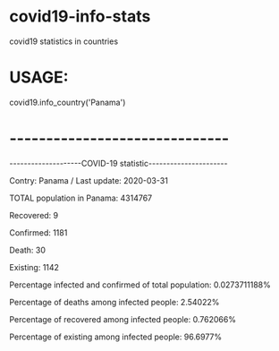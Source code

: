 # covid19-info-stats
covid19 statistics in countries


# USAGE:

covid19.info_country('Panama')

# ------------------------------

--------------------COVID-19 statistic----------------------

Contry: Panama / Last update: 2020-03-31

TOTAL population in Panama: 4314767

Recovered: 9

Confirmed: 1181

Death: 30

Existing: 1142

Percentage infected and confirmed of total population: 0.0273711188%

Percentage of deaths among infected people: 2.54022%

Percentage of recovered among infected people: 0.762066%

Percentage of existing among infected people: 96.6977%


